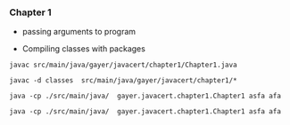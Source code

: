 ### Chapter 1
* passing arguments to program

* Compiling classes with packages
```
javac src/main/java/gayer/javacert/chapter1/Chapter1.java

javac -d classes  src/main/java/gayer/javacert/chapter1/*

java -cp ./src/main/java/  gayer.javacert.chapter1.Chapter1 asfa afa

java -cp ./src/main/java/  gayer.javacert.chapter1.Chapter1 asfa afa

```
